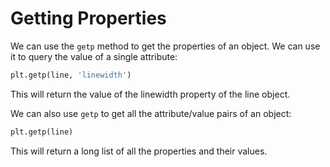 # Getting Properties

We can use the `getp` method to get the properties of an object. We can use it to query the value of a single attribute:

```python
plt.getp(line, 'linewidth')
```

This will return the value of the linewidth property of the line object.

We can also use `getp` to get all the attribute/value pairs of an object:

```python
plt.getp(line)
```

This will return a long list of all the properties and their values.
